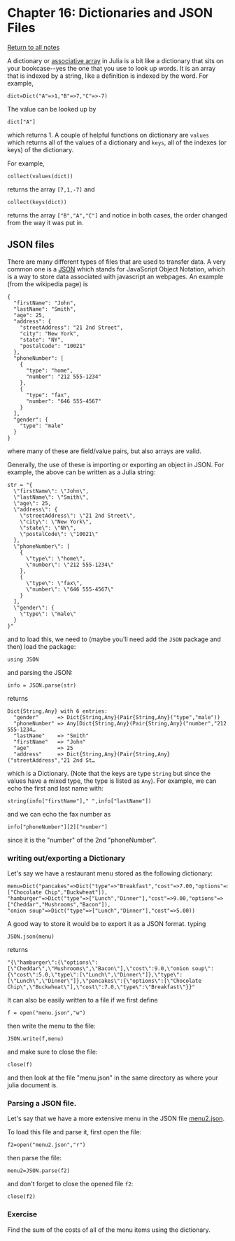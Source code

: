 Chapter 16: Dictionaries and JSON Files
========

[Return to all notes](index.html)

A dictionary or [associative array](http://docs.julialang.org/en/latest/stdlib/collections/?highlight=keys#associative-collections) in Julia is a bit like a dictionary that sits on your bookcase--yes the one that you use to look up words.  It is an array that is indexed by a string, like a definition is indexed by the word.  For example,

```
dict=Dict("A"=>1,"B"=>7,"C"=>-7)
```

The value can be looked up by
```
dict["A"]
```
which returns 1.  A couple of helpful functions on dictionary are `values` which returns all of the values of a dictionary and `keys`, all of the indexes (or keys) of the dictionary.  

For example,
```
collect(values(dict))
```

returns the array `[7,1,-7]` and
```
collect(keys(dict))
```

returns the array `["B","A","C"]` and notice in both cases, the order changed from the way it was put in.  


## JSON files

There are many different types of files that are used to transfer data.  A very common one is a [JSON](https://en.wikipedia.org/wiki/JSON) which stands for JavaScript Object Notation, which is a way to store data associated with javascript an webpages.  An example (from the wikipedia page) is
```
{
  "firstName": "John",
  "lastName": "Smith",
  "age": 25,
  "address": {
    "streetAddress": "21 2nd Street",
    "city": "New York",
    "state": "NY",
    "postalCode": "10021"
  },
  "phoneNumber": [
    {
      "type": "home",
      "number": "212 555-1234"
    },
    {
      "type": "fax",
      "number": "646 555-4567"
    }
  ],
  "gender": {
    "type": "male"
  }
}
```

where many of these are field/value pairs, but also arrays are valid.    

Generally, the use of these is importing or exporting an object in JSON.  For example, the above can be written as a Julia string:

```
str = "{
  \"firstName\": \"John\",
  \"lastName\": \"Smith\",
  \"age\": 25,
  \"address\": {
    \"streetAddress\": \"21 2nd Street\",
    \"city\": \"New York\",
    \"state\": \"NY\",
    \"postalCode\": \"10021\"
  },
  \"phoneNumber\": [
    {
      \"type\": \"home\",
      \"number\": \"212 555-1234\"
    },
    {
      \"type\": \"fax\",
      \"number\": \"646 555-4567\"
    }
  ],
  \"gender\": {
    \"type\": \"male\"
  }
}"
```

and to load this, we need to (maybe you'll need add the `JSON` package and then) load the package:
```
using JSON
```

and parsing the JSON:

```
info = JSON.parse(str)
```

returns

```
Dict{String,Any} with 6 entries:
  "gender"      => Dict{String,Any}(Pair{String,Any}("type","male"))
  "phoneNumber" => Any[Dict{String,Any}(Pair{String,Any}("number","212 555-1234…
  "lastName"    => "Smith"
  "firstName"   => "John"
  "age"         => 25
  "address"     => Dict{String,Any}(Pair{String,Any}("streetAddress","21 2nd St…
```

which is a Dictionary.  (Note that the keys are type `String` but since the values have a mixed type, the type is listed as `Any`).   For example, we can echo the first and last name with:
```
string(info["firstName"]," ",info["lastName"])
```

and we can echo the fax number as
```
info["phoneNumber"][2]["number"]
```

since it is the "number" of the 2nd "phoneNumber".

### writing out/exporting a Dictionary

Let's say we have a restaurant menu stored as the following dictionary:
```
menu=Dict("pancakes"=>Dict("type"=>"Breakfast","cost"=>7.00,"options"=>["Chocolate Chip","Buckwheat"]),
"hamburger"=>Dict("type"=>["Lunch","Dinner"],"cost"=>9.00,"options"=>["Cheddar","Mushrooms","Bacon"]),
"onion soup"=>Dict("type"=>["Lunch","Dinner"],"cost"=>5.00))
```

A good way to store it would be to export it as a JSON format.  typing
```
JSON.json(menu)
```

returns
```
"{\"hamburger\":{\"options\":[\"Cheddar\",\"Mushrooms\",\"Bacon\"],\"cost\":9.0,\"onion soup\":{\"cost\":5.0,\"type\":[\"Lunch\",\"Dinner\"]},\"type\":[\"Lunch\",\"Dinner\"]},\"pancakes\":{\"options\":[\"Chocolate Chip\",\"Buckwheat\"],\"cost\":7.0,\"type\":\"Breakfast\"}}"
```

It can also be easily written to a file if we first define
```
f = open("menu.json","w")
```

then write the menu to the file:

```
JSON.write(f,menu)
```

and make sure to close the file:
```
close(f)
```

and then look at the file "menu.json" in the same directory as where your julia document is.

### Parsing a JSON file.

Let's say that we have a more extensive menu in the JSON file [menu2.json](menu2.json).

To load this file and parse it, first open the file:
```
f2=open("menu2.json","r")
```

then parse the file:
```
menu2=JSON.parse(f2)
```

and don't forget to close the opened file `f2`:
```
close(f2)
```

### Exercise

Find the sum of the costs of all of the menu items using the dictionary.  

